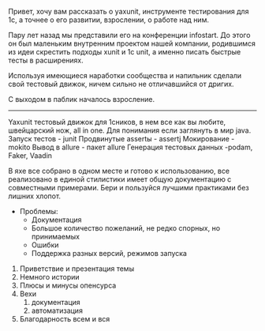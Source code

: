 Привет, хочу вам рассказать о yaxunit, инструменте тестирования для 1с, а точнее о его развитии, взрослении, о работе над ним.

Пару лет назад мы представили его на конференции infostart. До этого он был маленьким внутренним проектом нашей компании, родившимся из идеи скрестить подходы xunit и 1с unit, а именно писать быстрые тесты в расширениях.

Используя имеющиеся наработки сообщества и напильник сделали свой тестовый движок, ничем сильно не отличавшийся от дригих.

С выходом в паблик началось взросление.

-----------------

Yaxunit тестовый движок для 1сников, в нем все как вы любите, швейцарский нож, all in one. Для понимания если заглянуть в мир java.
Запуск тестов - junit
Продвинутые assertы - assertj
Мокирование - mokito
Вывод в allure - пакет allure
Генерация тестовых данных -podam, Faker, Vaadin

В яхе все собрано в одном месте и готово к использованию, все реализовано в единой стилистики имеет общую документацию с совместными примерами.
Бери и пользуйся лучшими практиками без лишних хлопот.


- Проблемы:
	- Документация
	- Большое количество пожеланий, не редко спорных, но принимаемых
	- Ошибки
	- Поддержка разных версий, режимов запуска

1. Приветствие и презентация темы
2. Немного истории
3. Плюсы и минусы опенсурса
4. Вехи
	1. документация
	2. автоматизация
5. Благодарность всем и вся
